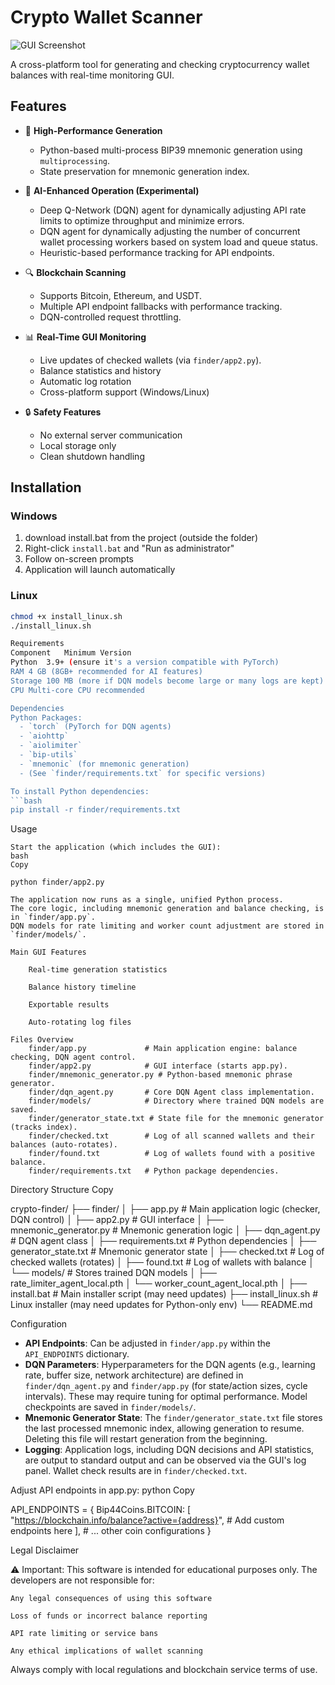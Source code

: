 # Crypto Wallet Scanner

![GUI Screenshot](https://via.placeholder.com/800x500.png?text=Crypto+Scanner+GUI+Preview)

A cross-platform tool for generating and checking cryptocurrency wallet balances with real-time monitoring GUI.

## Features

- 🚀 **High-Performance Generation**
  - Python-based multi-process BIP39 mnemonic generation using `multiprocessing`.
  - State preservation for mnemonic generation index.
- 🧠 **AI-Enhanced Operation (Experimental)**
  - Deep Q-Network (DQN) agent for dynamically adjusting API rate limits to optimize throughput and minimize errors.
  - DQN agent for dynamically adjusting the number of concurrent wallet processing workers based on system load and queue status.
  - Heuristic-based performance tracking for API endpoints.
- 🔍 **Blockchain Scanning**
  - Supports Bitcoin, Ethereum, and USDT.
  - Multiple API endpoint fallbacks with performance tracking.
  - DQN-controlled request throttling.
- 📊 **Real-Time GUI Monitoring**
  - Live updates of checked wallets (via `finder/app2.py`).
  - Balance statistics and history
  - Automatic log rotation
  - Cross-platform support (Windows/Linux)

- 🔒 **Safety Features**
  - No external server communication
  - Local storage only
  - Clean shutdown handling

## Installation

### Windows
1. download install.bat from the project (outside the folder)
2. Right-click `install.bat` and "Run as administrator"
3. Follow on-screen prompts
4. Application will launch automatically

### Linux
```bash
chmod +x install_linux.sh
./install_linux.sh

Requirements
Component	Minimum Version
Python	3.9+ (ensure it's a version compatible with PyTorch)
RAM	4 GB (8GB+ recommended for AI features)
Storage	100 MB (more if DQN models become large or many logs are kept)
CPU	Multi-core CPU recommended

Dependencies
Python Packages:
  - `torch` (PyTorch for DQN agents)
  - `aiohttp`
  - `aiolimiter`
  - `bip-utils`
  - `mnemonic` (for mnemonic generation)
  - (See `finder/requirements.txt` for specific versions)

To install Python dependencies:
```bash
pip install -r finder/requirements.txt
```

Usage

    Start the application (which includes the GUI):
    bash
    Copy

    python finder/app2.py

    The application now runs as a single, unified Python process.
    The core logic, including mnemonic generation and balance checking, is in `finder/app.py`.
    DQN models for rate limiting and worker count adjustment are stored in `finder/models/`.

    Main GUI Features

        Real-time generation statistics

        Balance history timeline

        Exportable results

        Auto-rotating log files

    Files Overview
        finder/app.py             # Main application engine: balance checking, DQN agent control.
        finder/app2.py            # GUI interface (starts app.py).
        finder/mnemonic_generator.py # Python-based mnemonic phrase generator.
        finder/dqn_agent.py       # Core DQN Agent class implementation.
        finder/models/            # Directory where trained DQN models are saved.
        finder/generator_state.txt # State file for the mnemonic generator (tracks index).
        finder/checked.txt        # Log of all scanned wallets and their balances (auto-rotates).
        finder/found.txt          # Log of wallets found with a positive balance.
        finder/requirements.txt   # Python package dependencies.

Directory Structure
Copy

crypto-finder/
├── finder/
│   ├── app.py                     # Main application logic (checker, DQN control)
│   ├── app2.py                    # GUI interface
│   ├── mnemonic_generator.py      # Mnemonic generation logic
│   ├── dqn_agent.py               # DQN agent class
│   ├── requirements.txt           # Python dependencies
│   ├── generator_state.txt        # Mnemonic generator state
│   ├── checked.txt                # Log of checked wallets (rotates)
│   ├── found.txt                  # Log of wallets with balance
│   └── models/                    # Stores trained DQN models
│       ├── rate_limiter_agent_local.pth
│       └── worker_count_agent_local.pth
│
├── install.bat                # Main installer script (may need updates)
├── install_linux.sh           # Linux installer (may need updates for Python-only env)
└── README.md

Configuration

- **API Endpoints**: Can be adjusted in `finder/app.py` within the `API_ENDPOINTS` dictionary.
- **DQN Parameters**: Hyperparameters for the DQN agents (e.g., learning rate, buffer size, network architecture) are defined in `finder/dqn_agent.py` and `finder/app.py` (for state/action sizes, cycle intervals). These may require tuning for optimal performance. Model checkpoints are saved in `finder/models/`.
- **Mnemonic Generator State**: The `finder/generator_state.txt` file stores the last processed mnemonic index, allowing generation to resume. Deleting this file will restart generation from the beginning.
- **Logging**: Application logs, including DQN decisions and API statistics, are output to standard output and can be observed via the GUI's log panel. Wallet check results are in `finder/checked.txt`.

Adjust API endpoints in app.py:
python
Copy

API_ENDPOINTS = {
    Bip44Coins.BITCOIN: [
        "https://blockchain.info/balance?active={address}",
        # Add custom endpoints here
    ],
    # ... other coin configurations
}

Legal Disclaimer

⚠️ Important: This software is intended for educational purposes only. The developers are not responsible for:

    Any legal consequences of using this software

    Loss of funds or incorrect balance reporting

    API rate limiting or service bans

    Any ethical implications of wallet scanning

Always comply with local regulations and blockchain service terms of use.
